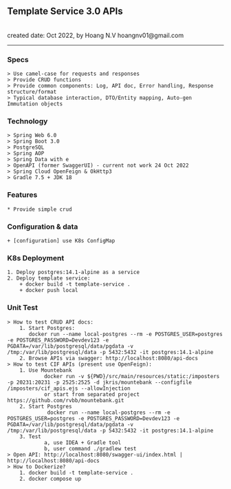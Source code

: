 <h2>Template Service 3.0 APIs</h2>
<br>created date: Oct 2022, by Hoang N.V hoangnv01@gmail.com

********************************************************************************************************* 
### Specs
    > Use camel-case for requests and responses 
    > Provide CRUD functions
    > Provide common components: Log, API doc, Error handling, Response structure/format
    > Typical database interaction, DTO/Entity mapping, Auto-gen Immutation objects

### Technology
	> Spring Web 6.0
    > Spring Boot 3.0
	> PostgreSQL
	> Spring AOP
	> Spring Data with e
	> OpenAPI (former SwaggerUI) - current not work 24 Oct 2022
	> Spring Cloud OpenFeign & OkHttp3
    > Gradle 7.5 + JDK 18 

### Features
	* Provide simple crud 

### Configuration & data
	+ [configuration] use K8s ConfigMap

### K8s Deployment
    1. Deploy postgres:14.1-alpine as a service
    2. Deploy template service:
        + docker build -t template-service .
        + docker push local
    
### Unit Test
	> How to test CRUD API docs:  
	    1. Start Postgres: 
           docker run --name local-postgres --rm -e POSTGRES_USER=postgres -e POSTGRES_PASSWORD=Devdev123 -e PGDATA=/var/lib/postgresql/data/pgdata -v /tmp:/var/lib/postgresql/data -p 5432:5432 -it postgres:14.1-alpine
        2. Browse APIs via swagger: http://localhost:8080/api-docs
    > How to test CIF APIs (present use OpenFeign):
        1. Use Mountebank
                docker run -v ${PWD}/src/main/resources/static:/imposters -p 20231:20231 -p 2525:2525 -d jkris/mountebank --configfile /imposters/cif_apis.ejs --allowInjection
                or start from separated project  https://github.com/rvbb/mountebank.git
        2. Start Postgres
                 docker run --name local-postgres --rm -e POSTGRES_USER=postgres -e POSTGRES_PASSWORD=Devdev123 -e PGDATA=/var/lib/postgresql/data/pgdata -v /tmp:/var/lib/postgresql/data -p 5432:5432 -it postgres:14.1-alpine
        3. Test
                a, use IDEA + Gradle tool
                b, user command ./gradlew test                        
    > Open API: http://localhost:8080/swagger-ui/index.html | http://localhost:8080/api-docs
    > How to Dockerize?
        1. docker build -t template-service .
        2. docker compose up
    
    
